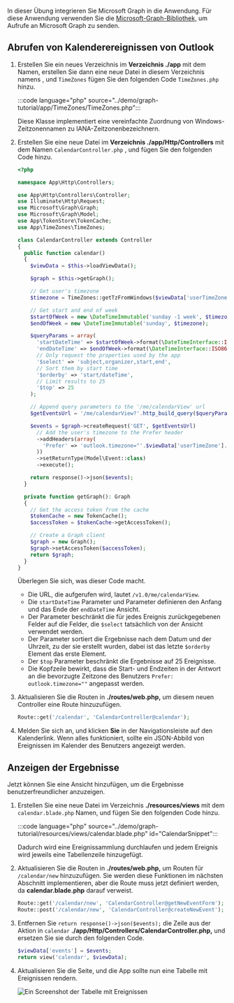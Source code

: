 <!-- markdownlint-disable MD002 MD041 -->

In dieser Übung integrieren Sie Microsoft Graph in die Anwendung. Für diese Anwendung verwenden Sie die [Microsoft-Graph-Bibliothek,](https://github.com/microsoftgraph/msgraph-sdk-php) um Aufrufe an Microsoft Graph zu senden.

## <a name="get-calendar-events-from-outlook"></a>Abrufen von Kalenderereignissen von Outlook

1. Erstellen Sie ein neues Verzeichnis im **Verzeichnis ./app** mit dem Namen, erstellen Sie dann eine neue Datei in diesem Verzeichnis namens , und `TimeZones` fügen Sie den folgenden Code `TimeZones.php` hinzu.

    :::code language="php" source="../demo/graph-tutorial/app/TimeZones/TimeZones.php":::

    Diese Klasse implementiert eine vereinfachte Zuordnung von Windows-Zeitzonennamen zu IANA-Zeitzonenbezeichnern.

1. Erstellen Sie eine neue Datei im **Verzeichnis ./app/Http/Controllers** mit dem Namen `CalendarController.php` , und fügen Sie den folgenden Code hinzu.

    ```php
    <?php

    namespace App\Http\Controllers;

    use App\Http\Controllers\Controller;
    use Illuminate\Http\Request;
    use Microsoft\Graph\Graph;
    use Microsoft\Graph\Model;
    use App\TokenStore\TokenCache;
    use App\TimeZones\TimeZones;

    class CalendarController extends Controller
    {
      public function calendar()
      {
        $viewData = $this->loadViewData();

        $graph = $this->getGraph();

        // Get user's timezone
        $timezone = TimeZones::getTzFromWindows($viewData['userTimeZone']);

        // Get start and end of week
        $startOfWeek = new \DateTimeImmutable('sunday -1 week', $timezone);
        $endOfWeek = new \DateTimeImmutable('sunday', $timezone);

        $queryParams = array(
          'startDateTime' => $startOfWeek->format(\DateTimeInterface::ISO8601),
          'endDateTime' => $endOfWeek->format(\DateTimeInterface::ISO8601),
          // Only request the properties used by the app
          '$select' => 'subject,organizer,start,end',
          // Sort them by start time
          '$orderby' => 'start/dateTime',
          // Limit results to 25
          '$top' => 25
        );

        // Append query parameters to the '/me/calendarView' url
        $getEventsUrl = '/me/calendarView?'.http_build_query($queryParams);

        $events = $graph->createRequest('GET', $getEventsUrl)
          // Add the user's timezone to the Prefer header
          ->addHeaders(array(
            'Prefer' => 'outlook.timezone="'.$viewData['userTimeZone'].'"'
          ))
          ->setReturnType(Model\Event::class)
          ->execute();

        return response()->json($events);
      }

      private function getGraph(): Graph
      {
        // Get the access token from the cache
        $tokenCache = new TokenCache();
        $accessToken = $tokenCache->getAccessToken();

        // Create a Graph client
        $graph = new Graph();
        $graph->setAccessToken($accessToken);
        return $graph;
      }
    }
    ```

    Überlegen Sie sich, was dieser Code macht.

    - Die URL, die aufgerufen wird, lautet `/v1.0/me/calendarView`.
    - Die `startDateTime` Parameter und Parameter definieren den Anfang und das Ende der `endDateTime` Ansicht.
    - Der Parameter beschränkt die für jedes Ereignis zurückgegebenen Felder auf die Felder, die `$select` tatsächlich von der Ansicht verwendet werden.
    - Der Parameter sortiert die Ergebnisse nach dem Datum und der Uhrzeit, zu der sie erstellt wurden, dabei ist das letzte `$orderby` Element das erste Element.
    - Der `$top` Parameter beschränkt die Ergebnisse auf 25 Ereignisse.
    - Die Kopfzeile bewirkt, dass die Start- und Endzeiten in der Antwort an die bevorzugte Zeitzone des Benutzers `Prefer: outlook.timezone=""` angepasst werden.

1. Aktualisieren Sie die Routen in **./routes/web.php,** um diesem neuen Controller eine Route hinzuzufügen.

    ```php
    Route::get('/calendar', 'CalendarController@calendar');
    ```

1. Melden Sie sich an, und klicken **Sie** in der Navigationsleiste auf den Kalenderlink. Wenn alles funktioniert, sollte ein JSON-Abbild von Ereignissen im Kalender des Benutzers angezeigt werden.

## <a name="display-the-results"></a>Anzeigen der Ergebnisse

Jetzt können Sie eine Ansicht hinzufügen, um die Ergebnisse benutzerfreundlicher anzuzeigen.

1. Erstellen Sie eine neue Datei im Verzeichnis **./resources/views** mit dem `calendar.blade.php` Namen, und fügen Sie den folgenden Code hinzu.

    :::code language="php" source="../demo/graph-tutorial/resources/views/calendar.blade.php" id="CalendarSnippet":::

    Dadurch wird eine Ereignissammlung durchlaufen und jedem Ereignis wird jeweils eine Tabellenzeile hinzugefügt.

1. Aktualisieren Sie die Routen in **./routes/web.php,** um Routen für `/calendar/new` hinzuzufügen. Sie werden diese Funktionen im nächsten Abschnitt implementieren, aber die Route muss jetzt definiert werden, da **calendar.blade.php** darauf verweist.

    ```php
    Route::get('/calendar/new', 'CalendarController@getNewEventForm');
    Route::post('/calendar/new', 'CalendarController@createNewEvent');
    ```

1. Entfernen Sie `return response()->json($events);` die Zeile aus der Aktion in `calendar` **./app/Http/Controllers/CalendarController.php,** und ersetzen Sie sie durch den folgenden Code.

    ```php
    $viewData['events'] = $events;
    return view('calendar', $viewData);
    ```

1. Aktualisieren Sie die Seite, und die App sollte nun eine Tabelle mit Ereignissen rendern.

    ![Ein Screenshot der Tabelle mit Ereignissen](./images/add-msgraph-01.png)
